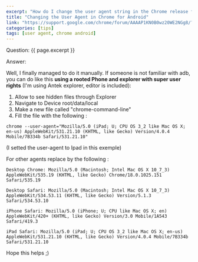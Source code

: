 ```yaml
---
excerpt: "How do I change the user agent string in the Chrome release for Android?"
title: "Changing the User Agent in Chrome for Android"
link: "https://support.google.com/chrome/forum/AAAAP1KN0B0wz20WE2NGg8/?hl=id"
categories: [tips]
tags: [user agent, chrome android]
---
```


Question: {{ page.excerpt }}

Answer:

Well, I finally managed to do it manually.
If someone is not familiar with adb, you can do like this **using a rooted Phone and explorer with super user rights** (I'm using Antek explorer, editor is included):
 
1. Allow to see hidden files through Explorer
2. Navigate to Device root/data/local
3. Make a new file called "chrome-command-line"
4. Fill the file with the following :
 
`chrome --user-agent="Mozilla/5.0 (iPad; U; CPU OS 3_2 like Mac OS X; en-us) AppleWebKit/531.21.10 (KHTML, like Gecko) Version/4.0.4 Mobile/7B334b Safari/531.21.10"`
 
(I setted the user-agent to Ipad in this exemple)

For other agents replace by the following :
 
`Desktop Chrome: Mozilla/5.0 (Macintosh; Intel Mac OS X 10_7_3) AppleWebKit/535.19 (KHTML, like Gecko) Chrome/18.0.1025.151 Safari/535.19`

`Desktop Safari: Mozilla/5.0 (Macintosh; Intel Mac OS X 10_7_3) AppleWebKit/534.53.11 (KHTML, like Gecko) Version/5.1.3 Safari/534.53.10`

`iPhone Safari: Mozilla/5.0 (iPhone; U; CPU like Mac OS X; en) AppleWebKit/420+ (KHTML, like Gecko) Version/3.0 Mobile/1A543 Safari/419.3`

`iPad Safari: Mozilla/5.0 (iPad; U; CPU OS 3_2 like Mac OS X; en-us) AppleWebKit/531.21.10 (KHTML, like Gecko) Version/4.0.4 Mobile/7B334b Safari/531.21.10`
 
Hope this helps ;)
